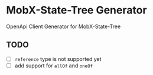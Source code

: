 # MobX-State-Tree Generator

OpenApi Client Generator for MobX-State-Tree

## TODO

- [ ] `reference` type is not supported yet
- [ ] add support for `allOf` and `oneOf`
